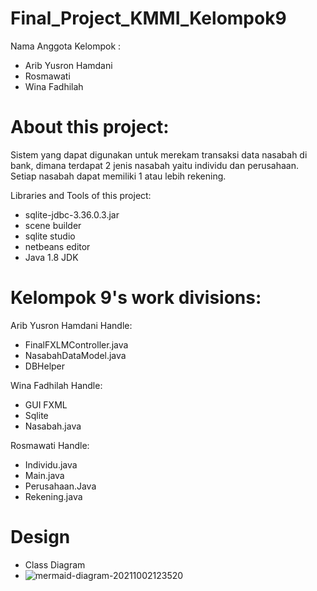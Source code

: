 # Final_Project_KMMI_Kelompok9

Nama Anggota Kelompok :
- Arib Yusron Hamdani
- Rosmawati
- Wina Fadhilah

# About this project:

Sistem yang dapat digunakan untuk merekam transaksi data nasabah di bank, dimana terdapat 2 jenis nasabah yaitu individu dan perusahaan. Setiap nasabah dapat memiliki 1 atau lebih rekening.

Libraries and Tools of this project:

- sqlite-jdbc-3.36.0.3.jar
- scene builder
- sqlite studio
- netbeans editor
- Java 1.8 JDK

# Kelompok 9's work divisions:

Arib Yusron Hamdani Handle:
- FinalFXLMController.java
- NasabahDataModel.java
- DBHelper

Wina Fadhilah Handle:
- GUI FXML
- Sqlite
- Nasabah.java

Rosmawati Handle:
- Individu.java
- Main.java
- Perusahaan.Java
- Rekening.java

# Design
- Class Diagram
- ![mermaid-diagram-20211002123520](https://user-images.githubusercontent.com/83532253/135705343-642131e2-c681-4669-a812-d28bb7b5ecec.png)
